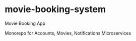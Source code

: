 # movie-booking-system
Movie Booking App

Monorepo for Accounts, Movies, Notifications Microservices